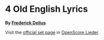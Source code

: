 
# 4 Old English Lyrics

__By [Frederick Delius](..)__

Visit the [official set page] in [OpenScore Lieder].

[official set page]: https://musescore.com/openscore-lieder-corpus/sets/5103561
[OpenScore Lieder]: https://musescore.com/openscore-lieder-corpus
